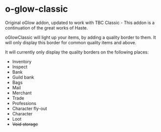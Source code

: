 # o-glow-classic

Original oGlow addon, updated to work with TBC Classic - This addon is a continuation of the great works of Haste.

oGlowClassic will light up your items, by adding a quality border to them. It will only display this border for common quality items and above.

It will currently only display the quality borders on the following places:
* Inventory
* Inspect
* Bank
* Guild bank
* Bags
* Mail
* Merchant
* Trade
* Professions
* Character fly-out
* Character
* Loot
* ~~Void storage~~